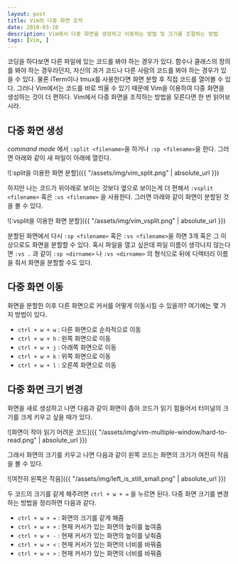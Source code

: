 ```yaml
---
layout: post
title: Vim의 다중 화면 조작
date: 2018-03-10
description: Vim에서 다중 화면을 생성하고 이동하는 방법 및 크기를 조절하는 방법
tags: [Vim, ]
---
```


코딩을 하다보면 다른 파일에 있는 코드를 봐야 하는 경우가 있다. 함수나 클래스의 정의를 봐야 하는 경우라던지, 자신의 과거 코드나 다른 사람의 코드를 봐야 하는 경우가 있을 수 있다. 물론 iTerm이나 tmux를 사용한다면 화면 분할 후 직접 코드를 열어볼 수 있다. 그러나 Vim에서는 코드를 바로 띄울 수 있기 때문에 Vim을 이용하여 다중 화면을 생성하는 것이 더 편하다. Vim에서 다중 화면을 조작하는 방법을 모른다면 한 번 읽어보시라.

## 다중 화면 생성

*command mode* 에서 ```:split <filename>```을 하거나 ```:sp <filename>```을 한다. 그러면 아래와 같이 새 파일이 아래에 열린다.

![:split을 이용한 화면 분할]({{ "/assets/img/vim_split.png" | absolute_url }})

하지만 나는 코드가 위아래로 보이는 것보다 옆으로 보이는게 더 편해서 ```:vsplit <filename>``` 혹은 ```:vs <filename>``` 을 사용한다. 그러면 아래와 같이 화면이 분할된 것을 볼 수 있다.

![:vsplit을 이용한 화면 분할]({{ "/assets/img/vim_vsplit.png" | absolute_url }})

분할된 화면에서 다시 ```:sp <filename>``` 혹은 ```:vs <filename>```을 하면 3개 혹은 그 이상으로도 화면을 분할할 수 있다. 혹시 파일을 열고 싶은데 파일 이름이 생각나지 않는다면 ```:vs .``` 과 같이 ```:sp <dirname>``` 나 ```:vs <dirname>``` 의 형식으로 뒤에 디렉터리 이름을 줘서 화면을 분할할 수도 있다.

## 다중 화면 이동

화면을 분할한 이후 다른 화면으로 커서를 어떻게 이동시킬 수 있을까? 여기에는 몇 가지 방법이 있다.

* ```ctrl + w + w``` : 다른 화면으로 순차적으로 이동
* ```ctrl + w + h``` : 왼쪽 화면으로 이동
* ```ctrl + w + j``` : 아래쪽 화면으로 이동
* ```ctrl + w + k``` : 위쪽 화면으로 이동
* ```ctrl + w + l``` : 오른쪽 화면으로 이동

## 다중 화면 크기 변경

화면을 새로 생성하고 나면 다음과 같이 화면이 좁아 코드가 읽기 힘들어서 터미널의 크기를 크게 키우고 싶을 때가 있다.

![화면이 작아 읽기 어려운 코드]({{ "/assets/img/vim-multiple-window/hard-to-read.png" | absolute_url }})

그래서 화면의 크기를 키우고 나면 다음과 같이 왼쪽 코드는 화면의 크기가 여전히 작음을 볼 수 있다.

![여전히 왼쪽은 작음]({{ "/assets/img/left_is_still_small.png" | absolute_url }})

두 코드의 크기를 같게 해주려면 ```ctrl + w + =``` 을 누르면 된다. 다중 화면 크기를 변경하는 방법을 정리하면 다음과 같다.

* ```ctrl + w + =``` : 화면의 크기를 같게 해줌
* ```ctrl + w + +``` : 현재 커서가 있는 화면의 높이를 높여줌
* ```ctrl + w + -``` : 현재 커서가 있는 화면의 높이를 낮춰줌
* ```ctrl + w + <``` : 현재 커서가 있는 화면의 너비를 바꿔줌
* ```ctrl + w + >``` : 현재 커서가 있는 화면의 너비를 바꿔줌

